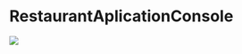 # RestaurantAplicationConsole
<img src="https://raw.githubusercontent.com/RestaurantAplicationConsole/blob/main/Restaurant.png"></img>
